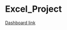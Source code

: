 # Excel_Project

[Dashboard link](https://drive.google.com/drive/folders/1LC_8oZLBUrscEC4KUAQ2YgogsNlh6Tc2?usp=drive_link)
